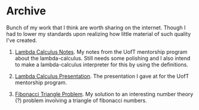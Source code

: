# Archive

Bunch of my work that I think are worth sharing on the internet. Though I had
to lower my standards upon realizing how little material of such quality I've
created.

1. [Lambda Calculus Notes](lambda-notes.pdf). My notes from the UofT
mentorship program about the lambda-calculus. Still needs some polishing and I
also intend to make a lambda-calculus interpreter for this by using the 
definitions.

2. [Lambda Calculus Presentation](lambda-pres.pdf). The presentation I
gave at for the UofT mentorship program.

3. [Fibonacci Triangle Problem](fib-triangle.pdf). My solution to an 
interesting number theory (?) problem involving a triangle of fibonacci 
numbers.
